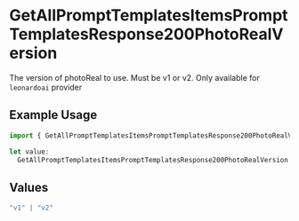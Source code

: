 # GetAllPromptTemplatesItemsPromptTemplatesResponse200PhotoRealVersion

The version of photoReal to use. Must be v1 or v2. Only available for `leonardoai` provider

## Example Usage

```typescript
import { GetAllPromptTemplatesItemsPromptTemplatesResponse200PhotoRealVersion } from "orq-poc-typescript-multi-env-version/models/operations";

let value:
  GetAllPromptTemplatesItemsPromptTemplatesResponse200PhotoRealVersion = "v2";
```

## Values

```typescript
"v1" | "v2"
```